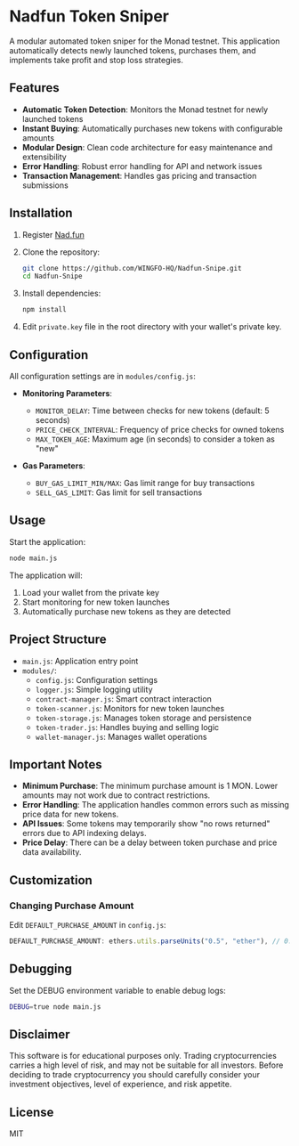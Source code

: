 # Nadfun Token Sniper

A modular automated token sniper for the Monad testnet. This application automatically detects newly launched tokens, purchases them, and implements take profit and stop loss strategies.

## Features

- **Automatic Token Detection**: Monitors the Monad testnet for newly launched tokens
- **Instant Buying**: Automatically purchases new tokens with configurable amounts
- **Modular Design**: Clean code architecture for easy maintenance and extensibility
- **Error Handling**: Robust error handling for API and network issues
- **Transaction Management**: Handles gas pricing and transaction submissions

## Installation

1. Register [Nad.fun](https://testnet.nad.fun/ref/LsI3ty)

2. Clone the repository:

   ```bash
   git clone https://github.com/WINGFO-HQ/Nadfun-Snipe.git
   cd Nadfun-Snipe
   ```

3. Install dependencies:

   ```bash
   npm install
   ```

4. Edit `private.key` file in the root directory with your wallet's private key.

## Configuration

All configuration settings are in `modules/config.js`:

- **Monitoring Parameters**:

  - `MONITOR_DELAY`: Time between checks for new tokens (default: 5 seconds)
  - `PRICE_CHECK_INTERVAL`: Frequency of price checks for owned tokens
  - `MAX_TOKEN_AGE`: Maximum age (in seconds) to consider a token as "new"

- **Gas Parameters**:
  - `BUY_GAS_LIMIT_MIN/MAX`: Gas limit range for buy transactions
  - `SELL_GAS_LIMIT`: Gas limit for sell transactions

## Usage

Start the application:

```bash
node main.js
```

The application will:

1. Load your wallet from the private key
2. Start monitoring for new token launches
3. Automatically purchase new tokens as they are detected

## Project Structure

- `main.js`: Application entry point
- `modules/`:
  - `config.js`: Configuration settings
  - `logger.js`: Simple logging utility
  - `contract-manager.js`: Smart contract interaction
  - `token-scanner.js`: Monitors for new token launches
  - `token-storage.js`: Manages token storage and persistence
  - `token-trader.js`: Handles buying and selling logic
  - `wallet-manager.js`: Manages wallet operations

## Important Notes

- **Minimum Purchase**: The minimum purchase amount is 1 MON. Lower amounts may not work due to contract restrictions.
- **Error Handling**: The application handles common errors such as missing price data for new tokens.
- **API Issues**: Some tokens may temporarily show "no rows returned" errors due to API indexing delays.
- **Price Delay**: There can be a delay between token purchase and price data availability.

## Customization

### Changing Purchase Amount

Edit `DEFAULT_PURCHASE_AMOUNT` in `config.js`:

```javascript
DEFAULT_PURCHASE_AMOUNT: ethers.utils.parseUnits("0.5", "ether"), // 0.5 MON
```

## Debugging

Set the DEBUG environment variable to enable debug logs:

```bash
DEBUG=true node main.js
```

## Disclaimer

This software is for educational purposes only. Trading cryptocurrencies carries a high level of risk, and may not be suitable for all investors. Before deciding to trade cryptocurrency you should carefully consider your investment objectives, level of experience, and risk appetite.

## License

MIT
